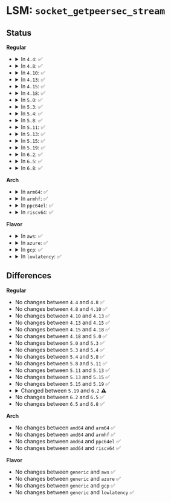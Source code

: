 # LSM: <code>socket_getpeersec_stream</code>

## Status
<b>Regular</b>
<ul>
<li>
<details>
<summary>In <code>4.4</code>: ✅</summary>

```c
int security_socket_getpeersec_stream(struct socket *sock, char *optval, int *optlen, unsigned int len);
```
</details>
</li>
<li>
<details>
<summary>In <code>4.8</code>: ✅</summary>

```c
int security_socket_getpeersec_stream(struct socket *sock, char *optval, int *optlen, unsigned int len);
```
</details>
</li>
<li>
<details>
<summary>In <code>4.10</code>: ✅</summary>

```c
int security_socket_getpeersec_stream(struct socket *sock, char *optval, int *optlen, unsigned int len);
```
</details>
</li>
<li>
<details>
<summary>In <code>4.13</code>: ✅</summary>

```c
int security_socket_getpeersec_stream(struct socket *sock, char *optval, int *optlen, unsigned int len);
```
</details>
</li>
<li>
<details>
<summary>In <code>4.15</code>: ✅</summary>

```c
int security_socket_getpeersec_stream(struct socket *sock, char *optval, int *optlen, unsigned int len);
```
</details>
</li>
<li>
<details>
<summary>In <code>4.18</code>: ✅</summary>

```c
int security_socket_getpeersec_stream(struct socket *sock, char *optval, int *optlen, unsigned int len);
```
</details>
</li>
<li>
<details>
<summary>In <code>5.0</code>: ✅</summary>

```c
int security_socket_getpeersec_stream(struct socket *sock, char *optval, int *optlen, unsigned int len);
```
</details>
</li>
<li>
<details>
<summary>In <code>5.3</code>: ✅</summary>

```c
int security_socket_getpeersec_stream(struct socket *sock, char *optval, int *optlen, unsigned int len);
```
</details>
</li>
<li>
<details>
<summary>In <code>5.4</code>: ✅</summary>

```c
int security_socket_getpeersec_stream(struct socket *sock, char *optval, int *optlen, unsigned int len);
```
</details>
</li>
<li>
<details>
<summary>In <code>5.8</code>: ✅</summary>

```c
int security_socket_getpeersec_stream(struct socket *sock, char *optval, int *optlen, unsigned int len);
```
</details>
</li>
<li>
<details>
<summary>In <code>5.11</code>: ✅</summary>

```c
int security_socket_getpeersec_stream(struct socket *sock, char *optval, int *optlen, unsigned int len);
```
</details>
</li>
<li>
<details>
<summary>In <code>5.13</code>: ✅</summary>

```c
int security_socket_getpeersec_stream(struct socket *sock, char *optval, int *optlen, unsigned int len);
```
</details>
</li>
<li>
<details>
<summary>In <code>5.15</code>: ✅</summary>

```c
int security_socket_getpeersec_stream(struct socket *sock, char *optval, int *optlen, unsigned int len);
```
</details>
</li>
<li>
<details>
<summary>In <code>5.19</code>: ✅</summary>

```c
int security_socket_getpeersec_stream(struct socket *sock, char *optval, int *optlen, unsigned int len);
```
</details>
</li>
<li>
<details>
<summary>In <code>6.2</code>: ✅</summary>

```c
int security_socket_getpeersec_stream(struct socket *sock, sockptr_t optval, sockptr_t optlen, unsigned int len);
```
</details>
</li>
<li>
<details>
<summary>In <code>6.5</code>: ✅</summary>

```c
int security_socket_getpeersec_stream(struct socket *sock, sockptr_t optval, sockptr_t optlen, unsigned int len);
```
</details>
</li>
<li>
<details>
<summary>In <code>6.8</code>: ✅</summary>

```c
int security_socket_getpeersec_stream(struct socket *sock, sockptr_t optval, sockptr_t optlen, unsigned int len);
```
</details>
</li>
</ul>
<b>Arch</b>
<ul>
<li>
<details>
<summary>In <code>arm64</code>: ✅</summary>

```c
int security_socket_getpeersec_stream(struct socket *sock, char *optval, int *optlen, unsigned int len);
```
</details>
</li>
<li>
<details>
<summary>In <code>armhf</code>: ✅</summary>

```c
int security_socket_getpeersec_stream(struct socket *sock, char *optval, int *optlen, unsigned int len);
```
</details>
</li>
<li>
<details>
<summary>In <code>ppc64el</code>: ✅</summary>

```c
int security_socket_getpeersec_stream(struct socket *sock, char *optval, int *optlen, unsigned int len);
```
</details>
</li>
<li>
<details>
<summary>In <code>riscv64</code>: ✅</summary>

```c
int security_socket_getpeersec_stream(struct socket *sock, char *optval, int *optlen, unsigned int len);
```
</details>
</li>
</ul>
<b>Flavor</b>
<ul>
<li>
<details>
<summary>In <code>aws</code>: ✅</summary>

```c
int security_socket_getpeersec_stream(struct socket *sock, char *optval, int *optlen, unsigned int len);
```
</details>
</li>
<li>
<details>
<summary>In <code>azure</code>: ✅</summary>

```c
int security_socket_getpeersec_stream(struct socket *sock, char *optval, int *optlen, unsigned int len);
```
</details>
</li>
<li>
<details>
<summary>In <code>gcp</code>: ✅</summary>

```c
int security_socket_getpeersec_stream(struct socket *sock, char *optval, int *optlen, unsigned int len);
```
</details>
</li>
<li>
<details>
<summary>In <code>lowlatency</code>: ✅</summary>

```c
int security_socket_getpeersec_stream(struct socket *sock, char *optval, int *optlen, unsigned int len);
```
</details>
</li>
</ul>

## Differences
<b>Regular</b>
<ul>
<li>
No changes between <code>4.4</code> and <code>4.8</code> ✅
</li>
<li>
No changes between <code>4.8</code> and <code>4.10</code> ✅
</li>
<li>
No changes between <code>4.10</code> and <code>4.13</code> ✅
</li>
<li>
No changes between <code>4.13</code> and <code>4.15</code> ✅
</li>
<li>
No changes between <code>4.15</code> and <code>4.18</code> ✅
</li>
<li>
No changes between <code>4.18</code> and <code>5.0</code> ✅
</li>
<li>
No changes between <code>5.0</code> and <code>5.3</code> ✅
</li>
<li>
No changes between <code>5.3</code> and <code>5.4</code> ✅
</li>
<li>
No changes between <code>5.4</code> and <code>5.8</code> ✅
</li>
<li>
No changes between <code>5.8</code> and <code>5.11</code> ✅
</li>
<li>
No changes between <code>5.11</code> and <code>5.13</code> ✅
</li>
<li>
No changes between <code>5.13</code> and <code>5.15</code> ✅
</li>
<li>
No changes between <code>5.15</code> and <code>5.19</code> ✅
</li>
<li>
<details>
<summary>Changed between <code>5.19</code> and <code>6.2</code> ⚠️</summary>
<ul>
<li>
<b>Param type changed. </b>
<code>char *optval</code> ➡️ <code>sockptr_t optval</code>
</li>
<li>
<b>Param type changed. </b>
<code>int *optlen</code> ➡️ <code>sockptr_t optlen</code>
</li>
</ul>
</details>
</li>
<li>
No changes between <code>6.2</code> and <code>6.5</code> ✅
</li>
<li>
No changes between <code>6.5</code> and <code>6.8</code> ✅
</li>
</ul>
<b>Arch</b>
<ul>
<li>
No changes between <code>amd64</code> and <code>arm64</code> ✅
</li>
<li>
No changes between <code>amd64</code> and <code>armhf</code> ✅
</li>
<li>
No changes between <code>amd64</code> and <code>ppc64el</code> ✅
</li>
<li>
No changes between <code>amd64</code> and <code>riscv64</code> ✅
</li>
</ul>
<b>Flavor</b>
<ul>
<li>
No changes between <code>generic</code> and <code>aws</code> ✅
</li>
<li>
No changes between <code>generic</code> and <code>azure</code> ✅
</li>
<li>
No changes between <code>generic</code> and <code>gcp</code> ✅
</li>
<li>
No changes between <code>generic</code> and <code>lowlatency</code> ✅
</li>
</ul>
